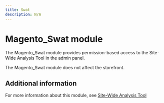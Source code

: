 ```yaml
---
title: Swat
description: N/A
---
```


# Magento_Swat module

The Magento_Swat module provides permission-based access to the Site-Wide Analysis Tool in the admin panel.

The Magento_Swat module does not affect the storefront.

## Additional information

For more information about this module, see [Site-Wide Analysis Tool](https://experienceleague.adobe.com/docs/commerce-operations/tools/site-wide-analysis-tool/access.html)
